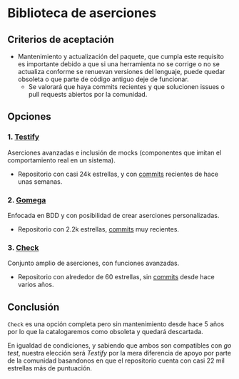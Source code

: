 # Biblioteca de aserciones
## Criterios de aceptación
 - Mantenimiento y actualización del paquete, que cumpla este requisito es importante debido a que si una herramienta no se corrige o no se actualiza conforme se renuevan versiones del lenguaje, puede quedar obsoleta o que parte de código antiguo deje de funcionar.
    - Se valorará que haya commits recientes y que solucionen issues o pull requests abiertos por la comunidad.

## Opciones
### 1. [Testify](https://github.com/stretchr/testify)
Aserciones avanzadas e inclusión de mocks (componentes que imitan el comportamiento real en un sistema).
- Repositorio con casi 24k estrellas, y con [commits](https://github.com/stretchr/testify/commits/master/) recientes de hace unas semanas.

### 2. [Gomega](https://github.com/onsi/gomega)
Enfocada en BDD y con posibilidad de crear aserciones personalizadas.
- Repositorio con 2.2k estrellas, [commits](https://github.com/onsi/gomega/commits/master/) muy recientes.

### 3. [Check](https://github.com/go-check/check)
Conjunto amplio de aserciones, con funciones avanzadas.
- Repositorio con alrededor de 60 estrellas, sin [commits](https://github.com/go-check/check/commits/master/) desde hace varios años.

## Conclusión
`Check` es una opción completa pero sin mantenimiento desde hace 5 años por lo que la catalogaremos como obsoleta y quedará descartada.

En igualdad de condiciones, y sabiendo que ambos son compatibles con *go test*, nuestra elección será *Testify* por la mera diferencia de apoyo por parte de la comunidad basandonos en que el repositorio cuenta con casi 22 mil estrellas más de puntuación.